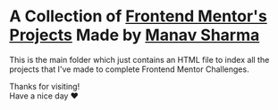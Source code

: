 # A Collection of [Frontend Mentor's Projects](https://www.frontendmentor.io/challenges?hideCompleted=true&type=free%2Cfree-plus) Made by [Manav Sharma](https://github.com/manav-sharma69)

This is the main folder which just contains an HTML file to index all the projects that I've made to complete Frontend Mentor Challenges.

Thanks for visiting!<br/>
Have a nice day ❤️
